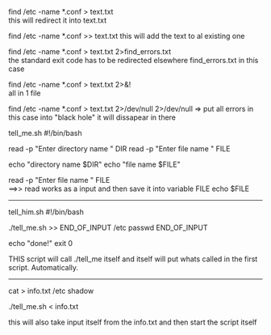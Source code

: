 find /etc -name *.conf > text.txt        
this will redirect it into text.txt

find /etc -name *.conf >> text.txt 
this will add the text to al existing one

find /etc -name *.conf > text.txt 2>find_errors.txt  
the standard exit code has to be redirected elsewhere   find_errors.txt in this case

find /etc -name *.conf > text.txt 2>&!   
all in 1 file

find /etc -name *.conf > text.txt 2>/dev/null
2>/dev/null  => put all errors in this case into "black hole" it will dissapear in there


tell_me.sh
#!/bin/bash

read -p "Enter directory name " DIR
read -p "Enter file name " FILE

echo "directory name $DIR"
echo "file name $FILE"

read -p "Enter file name " FILE    
==>> read works as a input and then save it into variable FILE
echo $FILE
______________________________________________________________
tell_him.sh
#!/bin/bash

./tell_me.sh >> END_OF_INPUT
/etc
passwd
END_OF_INPUT

echo "done!"
exit 0

THIS script will call ./tell_me itself and itself will put whats called in the first script. Automatically.

______________________________________________________________
cat > info.txt
/etc
shadow

./tell_me.sh < info.txt

this will also take input itself from the info.txt and then start the script itself
